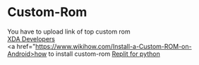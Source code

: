 # Custom-Rom
You have to upload link of top custom rom
<br>
<a href="https://www.xda-developers.com/tag/custom-rom/">XDA Developers<a>
<br>
<a href="https://www.wikihow.com/Install-a-Custom-ROM-on-Android>how to install custom-rom<a>
<a href="https://replit.com/">Replit for python<a>

